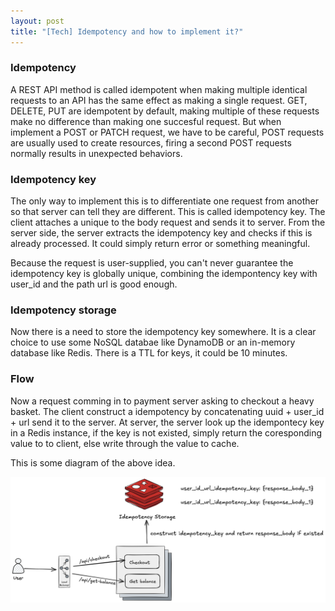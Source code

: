 ```yaml
---
layout: post
title: "[Tech] Idempotency and how to implement it?"
---
```


### Idempotency
A REST API method is called idempotent when making multiple identical requests to an API has the same effect as making a single request. GET, DELETE, PUT are idempotent by default, making multiple of these requests make no difference than making one succesful
  request. But when implement a POST or PATCH request, we have to be careful, POST requests are usually used to create resources, firing a second POST requests normally results in unexpected behaviors.

### Idempotency key
The only way to implement this is to differentiate one request from another so that server can tell they are different. This is 
called idempotency key. The client attaches a unique to the body request and sends it to server. From the server side, the server 
extracts the idempotency key and checks if this is already processed. It could simply return error or something meaningful.

Because the request is user-supplied, you can't never guarantee the idempotency key is globally unique, combining the idempontency key with user_id and the path url is good enough.

### Idempotency storage
Now there is a need to store the idempotency key somewhere. It is a clear choice to use some NoSQL databae like DynamoDB or an 
in-memory database like Redis. There is a TTL for keys, it could be 10 minutes.

### Flow
Now a request comming in to payment server asking to checkout a heavy basket. The client construct a idempotency by concatenating uuid + user_id + url send it to the server. At server, the server look up the idempontecy key in a Redis instance, if the key is not existed, simply return the coresponding value to to client, else write through the value to cache.

This is some diagram of the above idea.

<img src="https://raw.githubusercontent.com/quynhdinh/quynhdinh.github.io/refs/heads/master/img/idempotency.png" width="600">
